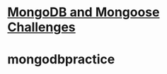 # [MongoDB and Mongoose Challenges](https://www.freecodecamp.org/learn/apis-and-microservices/mongodb-and-mongoose/)
# mongodbpractice
